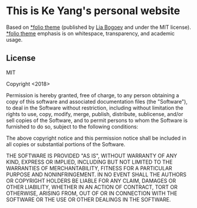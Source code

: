 # This is Ke Yang's personal website 

Based on [\*folio theme](https://github.com/bogoli/-folio) (published by [Lia Bogoev](http://liabogoev.com) and under the MIT license).
[\*folio theme](https://github.com/bogoli/-folio) emphasis is on whitespace, transparency, and academic usage.

## License

MIT

Copyright <2018> <KE YANG>

Permission is hereby granted, free of charge, to any person obtaining a copy of this software and associated documentation files (the "Software"), to deal in the Software without restriction, including without limitation the rights to use, copy, modify, merge, publish, distribute, sublicense, and/or sell copies of the Software, and to permit persons to whom the Software is furnished to do so, subject to the following conditions:

The above copyright notice and this permission notice shall be included in all copies or substantial portions of the Software.

THE SOFTWARE IS PROVIDED "AS IS", WITHOUT WARRANTY OF ANY KIND, EXPRESS OR IMPLIED, INCLUDING BUT NOT LIMITED TO THE WARRANTIES OF MERCHANTABILITY, FITNESS FOR A PARTICULAR PURPOSE AND NONINFRINGEMENT. IN NO EVENT SHALL THE AUTHORS OR COPYRIGHT HOLDERS BE LIABLE FOR ANY CLAIM, DAMAGES OR OTHER LIABILITY, WHETHER IN AN ACTION OF CONTRACT, TORT OR OTHERWISE, ARISING FROM, OUT OF OR IN CONNECTION WITH THE SOFTWARE OR THE USE OR OTHER DEALINGS IN THE SOFTWARE.
